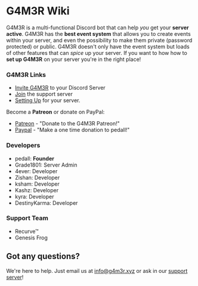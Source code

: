 # **G4M3R Wiki**
<!-- notoc -->

G4M3R is a multi-functional Discord bot that can help _you_ get your **server active**. G4M3R has the **best event system** that allows you to create events within your server, and even the possibility to make them private (password protected) or public. G4M3R doesn't only have the event system but loads of other features that can _spice_ up your server. 
If you want to how how to **set up G4M3R** on your server you're in the right place!


### G4M3R Links

- [Invite G4M3R](https://discordapp.com/oauth2/authorize?&client_id=270010330782892032&scope=bot) to your Discord Server
- [Join](https://discord.gg/mtJyQjW) the support server
- [Setting Up](/setting-up.md) for your server.


Become a **Patreon** or donate on PayPal:

- [Patreon](https://www.patreon.com/g4m3r) - "Donate to the G4M3R Patreon!" 
- [Paypal](https://www.paypal.me/pedall) - "Make a one time donation to pedall!"

### Developers

- pedall: **Founder**
- Grade1801: Server Admin
- 4ever: Developer
- Zishan: Developer
- ksham: Developer
- Kashz: Developer
- kyra: Developer
- DestinyKarma: Developer

### Support Team

- Recurve™
- Genesis Frog

## Got any questions?

We're here to help. Just email us at info@g4m3r.xyz or ask in our [support server](https://discord.gg/mtJyQjW)!

